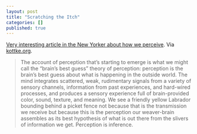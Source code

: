 ```yaml
---
layout: post
title: "Scratching the Itch"
categories: []
published: true
---
```


[Very interesting article in the New Yorker about how we perceive](http://www.newyorker.com/reporting/2008/06/30/080630fa_fact_gawande?currentPage=all). Via [kottke.org](http://www.kottke.org/08/06/itching-and-perception).

> The account of perception that’s starting to emerge is what we might call the “brain’s best guess” theory of perception: perception is the brain’s best guess about what is happening in the outside world. The mind integrates scattered, weak, rudimentary signals from a variety of sensory channels, information from past experiences, and hard-wired processes, and produces a sensory experience full of brain-provided color, sound, texture, and meaning. We see a friendly yellow Labrador bounding behind a picket fence not because that is the transmission we receive but because this is the perception our weaver-brain assembles as its best hypothesis of what is out there from the slivers of information we get. Perception is inference.
